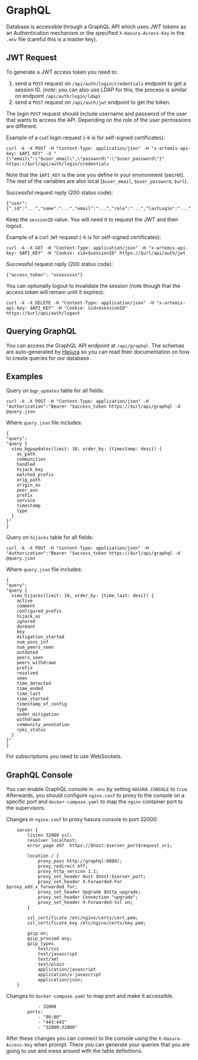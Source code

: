 # GraphQL

Database is accessible through a GraphQL API which uses JWT tokens as an Authentication mechanism or the specified `X-Hasura-Access-Key` in the `.env` file (careful this is a master key).

## JWT Request

To generate a JWT access token you need to:

1. send a `POST` request on `/api/auth/login/credentials` endpoint to get a session ID. (_note_: you can also use LDAP for this,
   the process is similar on endpoint `/api/auth/login/ldap`)
2. send a `POST` request on `/api/auth/jwt` endpoint to get the token.

The login `POST` request should include username and password of the user that wants to access the API.
Depending on the role of the user permissions are different.

Example of a curl login request (-k is for self-signed certificates):

```
curl -k -X POST -H "Content-Type: application/json" -H "x-artemis-api-key: $API_KEY" -d "{\"email\":\"$user_email\",\"password\":\"$user_password\"}" https://$url/api/auth/login/credentials
```

Note that the `$API_KEY` is the one you define in your environment (secret). The rest of the variables are also local (`$user_email`, `$user_password`, `$url`).

Successful request reply (200 status code):

```
{"user":{"_id":"...","name":"...","email":"...","role":"...","lastLogin":"...","sessionId":"..."}}
```

Keep the `sessionID` value. You will need it to request the JWT and then logout.

Example of a curl `JWT` request (-k is for self-signed certificates):

```
curl -k -X GET -H "Content-Type: application/json" -H "x-artemis-api-key: $API_KEY" -H "Cookie: sid=$sessionID" https://$url/api/auth/jwt
```

Successful request reply (200 status code):

```
{"access_token": "xxxxxxxxx"}
```

You can optionally logout to invalidate the session (note though that the access token will remain until it expires):

```
curl -k -X DELETE -H "Content-Type: application/json" -H "x-artemis-api-key: $API_KEY" -H "Cookie: sid=$sessionID" https://$url/api/auth/logout
```

## Querying GraphQL

You can access the GraphQL API endpoint at `/api/graphql`. The schemas are auto-generated by [Hasura](https://docs.hasura.io/1.0/graphql/manual/queries/index.html) so you can read their documentation on how to create queries for our database.

## Examples

Query on `bgp_updates` table for all fields:

```
curl -k -X POST -H "Content-Type: application/json" -H "Authorization":"Bearer "$access_token https://$url/api/graphql -d @query.json
```

Where `query.json` file includes:

```
{
"query":
"query {
  view_bgpupdates(limit: 10, order_by: {timestamp: desc}) {
    as_path
    communities
    handled
    hijack_key
    matched_prefix
    orig_path
    origin_as
    peer_asn
    prefix
    service
    timestamp
    type
  }
}"
}
```

Query on `hijacks` table for all fields:

```
curl -k -X POST -H "Content-Type: application/json" -H "Authorization":"Bearer "$access_token https://$url/api/graphql -d @query.json
```

Where `query.json` file includes:

```
{
"query":
"query {
  view_hijacks(limit: 10, order_by: {time_last: desc}) {
    active
    comment
    configured_prefix
    hijack_as
    ignored
    dormant
    key
    mitigation_started
    num_asns_inf
    num_peers_seen
    outdated
    peers_seen
    peers_withdrawn
    prefix
    resolved
    seen
    time_detected
    time_ended
    time_last
    time_started
    timestamp_of_config
    type
    under_mitigation
    withdrawn
    community_annotation
    rpki_status
  }
}"
}
```

For subscriptions you need to use WebSockets.

## GraphQL Console

You can enable GraphQL console in `.env` by setting `HASURA_CONSOLE` to `true`. Afterwards, you should configure `nginx.conf` to proxy to the console on a specific port and `docker-compose.yaml` to map the `nginx` container port to the supervisors.

Changes in `nginx.conf` to proxy hasura console to port 32000:

```
    server {
        listen 32000 ssl;
        resolver localhost;
        error_page 497  https://$host:$server_port$request_uri;

        location / {
            proxy_pass http://graphql:8080/;
            proxy_redirect off;
            proxy_http_version 1.1;
            proxy_set_header Host $host:$server_port;
            proxy_set_header X-Forwarded-For $proxy_add_x_forwarded_for;
            proxy_set_header Upgrade $http_upgrade;
            proxy_set_header Connection "upgrade";
            proxy_set_header X-Forwarded-Ssl on;
        }

        ssl_certificate /etc/nginx/certs/cert.pem;
        ssl_certificate_key /etc/nginx/certs/key.pem;

        gzip on;
        gzip_proxied any;
        gzip_types
            text/css
            text/javascript
            text/xml
            text/plain
            application/javascript
            application/x-javascript
            application/json;
    }
```

Changes to `docker-compose.yaml` to map port and make it accessible.

```
            - 32000
        ports:
            - "80:80"
            - "443:443"
            - "32000:32000"
```

After these changes you can connect to the console using the `X-Hasura-Access-Key` when prompt. There you can generate your queries that you are going to use and mess around with the table definitions.
